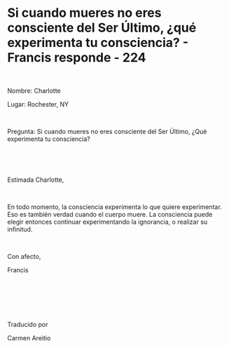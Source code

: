 # Si cuando mueres no eres consciente del Ser Último, ¿qué experimenta tu consciencia? - Francis responde - 224



&nbsp;





Nombre: Charlotte





Lugar: Rochester, NY






&nbsp;






Pregunta: Si cuando mueres no eres consciente del Ser &Uacute;ltimo, &iquest;Qu&eacute; experimenta tu consciencia?






&nbsp;







&nbsp;






Estimada Charlotte,






&nbsp;






En todo momento, la consciencia experimenta lo que quiere experimentar. Eso es tambi&eacute;n verdad cuando el cuerpo muere. La consciencia puede elegir entonces continuar experimentando la ignorancia, o realizar su infinitud.






&nbsp;






Con afecto, 





Francis






&nbsp;







&nbsp;







&nbsp;






Traducido por 






Carmen Areitio









